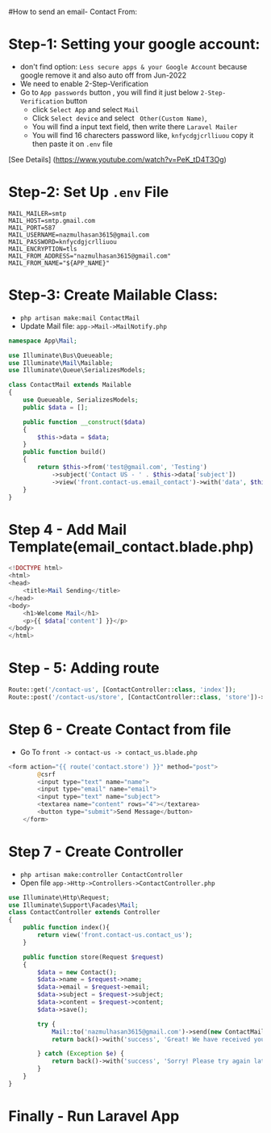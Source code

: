 #How to send an email- Contact From:

# Step-1: Setting your google account:
   - don't find option: `Less secure apps & your Google Account` because google remove it and also auto off from Jun-2022
   - We need to enable 2-Step-Verification
   - Go to `App passwords` button , you will find it just below `2-Step-Verification` button
        - click `Select App` and select `Mail`
        - Click `Select device` and select ` Other(Custom Name)`, 
        - You will find a input text field, then write there `Laravel Mailer`
        - You will find 16 charecters password like, `knfycdgjcrlliuou` copy it then paste it on `.env` file

[See Details] (https://www.youtube.com/watch?v=PeK_tD4T3Og)

# Step-2: Set Up `.env` File
```
MAIL_MAILER=smtp
MAIL_HOST=smtp.gmail.com
MAIL_PORT=587
MAIL_USERNAME=nazmulhasan3615@gmail.com
MAIL_PASSWORD=knfycdgjcrlliuou
MAIL_ENCRYPTION=tls
MAIL_FROM_ADDRESS="nazmulhasan3615@gmail.com"
MAIL_FROM_NAME="${APP_NAME}"
```

# Step-3: Create Mailable Class:
- `php artisan make:mail ContactMail`
- Update Mail file: `app->Mail->MailNotify.php`
  
```php
namespace App\Mail;

use Illuminate\Bus\Queueable;
use Illuminate\Mail\Mailable;
use Illuminate\Queue\SerializesModels;

class ContactMail extends Mailable
{
    use Queueable, SerializesModels;
    public $data = [];

    public function __construct($data)
    {
        $this->data = $data;
    }
    public function build()
    {
        return $this->from('test@gmail.com', 'Testing')
            ->subject('Contact US - ' . $this->data['subject'])
            ->view('front.contact-us.email_contact')->with('data', $this->data);
    }
}
```
# Step 4 - Add Mail Template(email_contact.blade.php)
```php
<!DOCTYPE html>
<html>
<head>
    <title>Mail Sending</title>
</head>
<body>
    <h1>Welcome Mail</h1>
    <p>{{ $data['content'] }}</p>
</body>
</html>
```
# Step - 5: Adding route
```php
Route::get('/contact-us', [ContactController::class, 'index']);
Route::post('/contact-us/store', [ContactController::class, 'store'])->name('contact.store');
```

# Step 6 - Create Contact from file
- Go To `front -> contact-us -> contact_us.blade.php`
```php
<form action="{{ route('contact.store') }}" method="post">
        @csrf
        <input type="text" name="name">
        <input type="email" name="email">
        <input type="text" name="subject">
        <textarea name="content" rows="4"></textarea>
        <button type="submit">Send Message</button>
    </form>
```

# Step 7 - Create Controller
- `php artisan make:controller ContactController`
- Open file `app->Http->Controllers->ContactController.php`

```php
use Illuminate\Http\Request;
use Illuminate\Support\Facades\Mail;
class ContactController extends Controller
{
    public function index(){
        return view('front.contact-us.contact_us');
    }

    public function store(Request $request)
    {
        $data = new Contact();
        $data->name = $request->name;
        $data->email = $request->email;
        $data->subject = $request->subject;
        $data->content = $request->content;
        $data->save();

        try {
            Mail::to('nazmulhasan3615@gmail.com')->send(new ContactMail($data));
            return back()->with('success', 'Great! We have received your message and would like to thank you for writing to us.');

        } catch (Exception $e) {
            return back()->with('success', 'Sorry! Please try again latter');
        }
    }
}
```
# Finally  - Run Laravel App
``` php artisan serve




